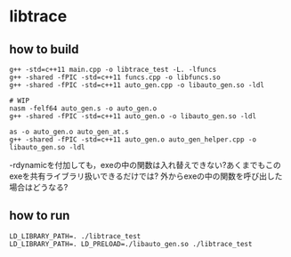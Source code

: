 # libtrace

## how to build
```
g++ -std=c++11 main.cpp -o libtrace_test -L. -lfuncs
g++ -shared -fPIC -std=c++11 funcs.cpp -o libfuncs.so
g++ -shared -fPIC -std=c++11 auto_gen.cpp -o libauto_gen.so -ldl

# WIP
nasm -felf64 auto_gen.s -o auto_gen.o
g++ -shared -fPIC -std=c++11 auto_gen.o -o libauto_gen.so -ldl

as -o auto_gen.o auto_gen_at.s
g++ -shared -fPIC -std=c++11 auto_gen.o auto_gen_helper.cpp -o libauto_gen.so -ldl
```

-rdynamicを付加しても，exeの中の関数は入れ替えできない?あくまでもこのexeを共有ライブラリ扱いできるだけでは?
外からexeの中の関数を呼び出した場合はどうなる?
## how to run
```
LD_LIBRARY_PATH=. ./libtrace_test
LD_LIBRARY_PATH=. LD_PRELOAD=./libauto_gen.so ./libtrace_test
```
